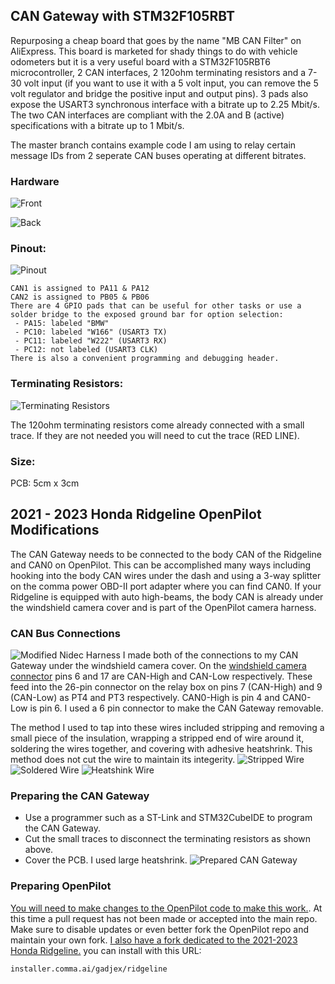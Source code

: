 ## CAN Gateway with STM32F105RBT
Repurposing a cheap board that goes by the name "MB CAN Filter" on AliExpress. This board is marketed for shady things to do with vehicle odometers but it is a very useful board with a STM32F105RBT6 microcontroller, 2 CAN interfaces, 2 120ohm terminating resistors and a 7-30 volt input (if you want to use it with a 5 volt input, you can remove the 5 volt regulator and bridge the positive input and output pins). 3 pads also expose the USART3 synchronous interface with a bitrate up to 2.25 Mbit/s. The two CAN interfaces are compliant with the 2.0A and B (active) specifications with a bitrate up to 1 Mbit/s.

The master branch contains example code I am using to relay certain message IDs from 2 seperate CAN buses operating at different bitrates.

### Hardware
![Front](/pictures/front.png)

![Back](/pictures/back.png)
 
### Pinout:
![Pinout](/pictures/pinout.png)
```
CAN1 is assigned to PA11 & PA12
CAN2 is assigned to PB05 & PB06
There are 4 GPIO pads that can be useful for other tasks or use a solder bridge to the exposed ground bar for option selection:
 - PA15: labeled "BMW"
 - PC10: labeled "W166" (USART3 TX)
 - PC11: labeled "W222" (USART3 RX)
 - PC12: not labeled (USART3 CLK)
There is also a convenient programming and debugging header.
```
### Terminating Resistors:
![Terminating Resistors](/pictures/term_resistors.png)

The 120ohm terminating resistors come already connected with a small trace. If they are not needed you will need to cut the trace (RED LINE).

### Size:
PCB: 5cm x 3cm


## 2021 - 2023 Honda Ridgeline OpenPilot Modifications
The CAN Gateway needs to be connected to the body CAN of the Ridgeline and CAN0 on OpenPilot. This can be accomplished many ways including hooking into the body CAN wires under the dash and using a 3-way splitter on the comma power OBD-II port adapter where you can find CAN0. If your Ridgeline is equipped with auto high-beams, the body CAN is already under the windshield camera cover and is part of the OpenPilot camera harness.

### CAN Bus Connections
![Modified Nidec Harness](/pictures/modified_nidec_harness.jpg)
I made both of the connections to my CAN Gateway under the windshield camera cover. On the [windshield camera connector](documents/Ridgeline_Multipurpose_Camera_Unit_Connector(20-23).pdf) pins 6 and 17 are CAN-High and CAN-Low respectively. These feed into the 26-pin connector on the relay box on pins 7 (CAN-High) and 9 (CAN-Low) as PT4 and PT3 respectively. CAN0-High is pin 4 and CAN0-Low is pin 6. I used a 6 pin connector to make the CAN Gateway removable.

The method I used to tap into these wires included stripping and removing a small piece of the insulation, wrapping a stripped end of wire around it, soldering the wires together, and covering with adhesive heatshrink. This method does not cut the wire to maintain its integerity.
![Stripped Wire](/pictures/wire_stripped.jpg)
![Soldered Wire](/pictures/wire_soldered.jpg)
![Heatshink Wire](/pictures/wire_heatshrink.jpg)

### Preparing the CAN Gateway
- Use a programmer such as a ST-Link and STM32CubeIDE to program the CAN Gateway.
- Cut the small traces to disconnect the terminating resistors as shown above.
- Cover the PCB. I used large heatshrink.
![Prepared CAN Gateway](/pictures/gateway_prepared.jpg)

### Preparing OpenPilot
[You will need to make changes to the OpenPilot code to make this work.](../../../gadjex/openpilot/commit/cee16d28efe93724ecf8f3a1cf2935eba8f1b611). At this time a pull request has not been made or accepted into the main repo. Make sure to disable updates or even better fork the OpenPilot repo and maintain your own fork. [I also have a fork dedicated to the 2021-2023 Honda Ridgeline.](../../../gadjex/openpilot/tree/ridgeline) you can install with this URL:
```
installer.comma.ai/gadjex/ridgeline
```